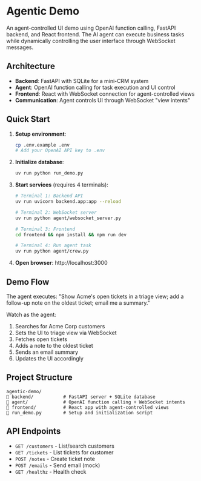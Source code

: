 # Agentic Demo

An agent-controlled UI demo using OpenAI function calling, FastAPI backend, and React frontend. The AI agent can execute business tasks while dynamically controlling the user interface through WebSocket messages.

## Architecture

- **Backend**: FastAPI with SQLite for a mini-CRM system
- **Agent**: OpenAI function calling for task execution and UI control  
- **Frontend**: React with WebSocket connection for agent-controlled views
- **Communication**: Agent controls UI through WebSocket "view intents"

## Quick Start

1. **Setup environment**:
   ```bash
   cp .env.example .env
   # Add your OpenAI API key to .env
   ```

2. **Initialize database**:
   ```bash
   uv run python run_demo.py
   ```

3. **Start services** (requires 4 terminals):
   ```bash
   # Terminal 1: Backend API
   uv run uvicorn backend.app:app --reload

   # Terminal 2: WebSocket server  
   uv run python agent/websocket_server.py

   # Terminal 3: Frontend
   cd frontend && npm install && npm run dev

   # Terminal 4: Run agent task
   uv run python agent/crew.py
   ```

4. **Open browser**: http://localhost:3000

## Demo Flow

The agent executes: "Show Acme's open tickets in a triage view; add a follow-up note on the oldest ticket; email me a summary."

Watch as the agent:
1. Searches for Acme Corp customers
2. Sets the UI to triage view via WebSocket
3. Fetches open tickets  
4. Adds a note to the oldest ticket
5. Sends an email summary
6. Updates the UI accordingly

## Project Structure

```
agentic-demo/
   backend/           # FastAPI server + SQLite database
   agent/             # OpenAI function calling + WebSocket intents  
   frontend/          # React app with agent-controlled views
   run_demo.py        # Setup and initialization script
```

## API Endpoints

- `GET /customers` - List/search customers
- `GET /tickets` - List tickets for customer
- `POST /notes` - Create ticket note
- `POST /emails` - Send email (mock)
- `GET /healthz` - Health check